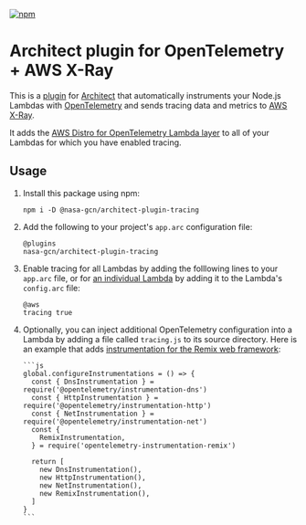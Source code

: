 [![npm](https://img.shields.io/npm/v/@nasa-gcn/architect-plugin-tracing)](https://www.npmjs.com/package/@nasa-gcn/architect-plugin-tracing)

# Architect plugin for OpenTelemetry + AWS X-Ray

This is a [plugin](https://arc.codes/docs/en/guides/plugins/overview) for [Architect](https://arc.codes/) that automatically instruments your Node.js Lambdas with [OpenTelemetry](https://opentelemetry.io) and sends tracing data and metrics to [AWS X-Ray](https://aws.amazon.com/xray/).

It adds the [AWS Distro for OpenTelemetry Lambda layer](https://aws-otel.github.io/docs/getting-started/lambda) to all of your Lambdas for which you have enabled tracing.

## Usage

1.  Install this package using npm:

        npm i -D @nasa-gcn/architect-plugin-tracing

2.  Add the following to your project's `app.arc` configuration file:

        @plugins
        nasa-gcn/architect-plugin-tracing

3.  Enable tracing for all Lambdas by adding the folllowing lines to your `app.arc` file, or for [an individual Lambda](https://arc.codes/docs/en/reference/configuration/function-config) by adding it to the Lambda's `config.arc` file:

        @aws
        tracing true

4.  Optionally, you can inject additional OpenTelemetry configuration into a Lambda by adding a file called `tracing.js` to its source directory. Here is an example that adds [instrumentation for the Remix web framework](https://www.npmjs.com/package/opentelemetry-instrumentation-remix):

        ```js
        global.configureInstrumentations = () => {
          const { DnsInstrumentation } = require('@opentelemetry/instrumentation-dns')
          const { HttpInstrumentation } = require('@opentelemetry/instrumentation-http')
          const { NetInstrumentation } = require('@opentelemetry/instrumentation-net')
          const {
            RemixInstrumentation,
          } = require('opentelemetry-instrumentation-remix')

          return [
            new DnsInstrumentation(),
            new HttpInstrumentation(),
            new NetInstrumentation(),
            new RemixInstrumentation(),
          ]
        }
        ```
